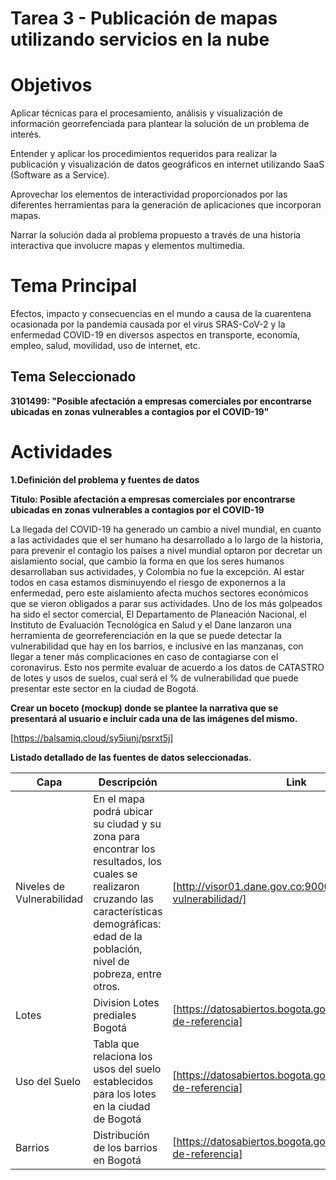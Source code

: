 # Tarea 3 - Publicación de mapas utilizando servicios en la nube

# Objetivos

Aplicar técnicas para el procesamiento, análisis y visualización de información georrefenciada para plantear la solución de un problema de interés.

Entender y aplicar los procedimientos requeridos para realizar la publicación y visualización de datos geográficos en internet utilizando SaaS (Software as a Service).

Aprovechar los elementos de interactividad proporcionados por las diferentes herramientas para la generación de aplicaciones que incorporan mapas.

Narrar la solución dada al problema propuesto a través de una historia interactiva que involucre mapas y elementos multimedia.

# Tema Principal

Efectos, impacto y consecuencias en el mundo a causa de la cuarentena ocasionada por la pandemia causada por el virus SRAS-CoV-2 y la enfermedad COVID-19 en diversos aspectos en transporte, economía, empleo, salud, movilidad, uso de internet, etc.

## Tema Seleccionado 

**3101499: "Posible afectación a empresas comerciales por encontrarse ubicadas en zonas vulnerables a contagios por el COVID-19"**

# Actividades

**1.Definición del problema y fuentes de datos**

**Titulo: Posible afectación a empresas comerciales por encontrarse ubicadas en zonas vulnerables a contagios por el COVID-19**

La llegada del COVID-19 ha generado un cambio a nivel mundial, en cuanto a las actividades que el ser humano ha desarrollado a lo largo de la historia, para prevenir el contagio los países a nivel mundial optaron por decretar un aislamiento social, que cambio la forma en que los seres humanos desarrollaban sus actividades, y Colombia no fue la excepción. Al estar todos en casa estamos disminuyendo el riesgo de exponernos a la enfermedad, pero este aislamiento afecta muchos sectores económicos que se vieron obligados a parar sus actividades. Uno de los más golpeados ha sido el sector comercial, El Departamento de Planeación Nacional, el Instituto de Evaluación Tecnológica en Salud y el Dane lanzaron una herramienta de georreferenciación en la que se puede detectar la vulnerabilidad que hay en los barrios, e inclusive en las manzanas, con llegar a tener más complicaciones en caso de contagiarse con el coronavirus. Esto nos permite evaluar de acuerdo a los datos de CATASTRO de lotes y usos de suelos, cual será el % de vulnerabilidad que puede presentar este sector en la ciudad de Bogotá.

**Crear un boceto (mockup) donde se plantee la narrativa que se presentará al usuario e incluir cada una de las imágenes del mismo.**

[https://balsamiq.cloud/sy5iunj/psrxt5j]

**Listado detallado de las fuentes de datos seleccionadas.**

Capa | Descripción | Link
--- | --- | ---
Niveles de Vulnerabilidad | En el mapa podrá ubicar su ciudad y su zona para encontrar los resultados, los cuales se realizaron cruzando las características demográficas: edad de la población, nivel de pobreza, entre otros. |[http://visor01.dane.gov.co:9000/visor-vulnerabilidad/]
Lotes | Division Lotes prediales Bogotá | [https://datosabiertos.bogota.gov.co/dataset/mapa-de-referencia]
Uso del Suelo | Tabla que relaciona los usos del suelo establecidos para los lotes en la ciudad de Bogotá | [https://datosabiertos.bogota.gov.co/dataset/mapa-de-referencia]
Barrios | Distribución de los barrios en Bogotá | [https://datosabiertos.bogota.gov.co/dataset/mapa-de-referencia]

